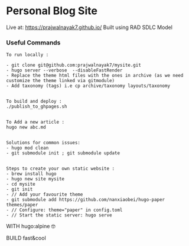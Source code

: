 
# Personal Blog Site
Live at: https://prajwalnayak7.github.io/
Built using RAD SDLC Model


### Useful Commands
```
To run locally :

- git clone git@github.com:prajwalnayak7/mysite.git
- hugo server --verbose  --disableFastRender
- Replace the theme html files with the ones in archive (as we need customize the theme linked via gitmodule)
- Add taxonomy (tags) i.e cp archive/taxonomy layouts/taxonomy


To build and deploy : 
./publish_to_ghpages.sh 


To Add a new article :
hugo new abc.md


Solutions for common issues:
- hugo mod clean
- git submodule init ; git submodule update


Steps to create your own static website :
- brew install hugo
- hugo new site mysite
- cd mysite
- git init
- // Add your favourite theme
- git submodule add https://github.com/nanxiaobei/hugo-paper themes/paper
- // Configure: theme="paper" in config.toml
- // Start the static server: hugo serve
```

WITH hugo:alpine 🤓

BUILD fast&cool
